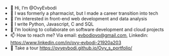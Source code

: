 - 👋 Hi, I’m @OvyEvbodi
- 🌱 I was formerly a pharmacist, but I made a career transition into tech
- 👀 I’m interested in front-end web development and data analysis 
- 🌱 I write Python, Javascript, C and SQL
- 💞️ I’m looking to collaborate on software development and cloud projects
- 📫 How to reach me? Via email: evbodiovo@gmail.com, Linkedin: https://www.linkedin.com/in/ovy-evbodi-21920a203
- 💞️ Take a tour https://ovyevbodi.github.io/Ovy_s_portfolio/ 



